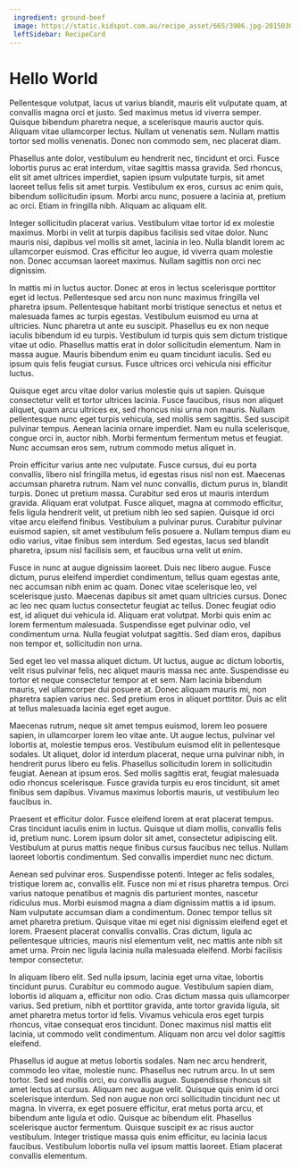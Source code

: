 ```yaml
---
 ingredient: ground-beef
 image: https://static.kidspot.com.au/recipe_asset/665/3906.jpg-20150309012234~q75,dx720y432u1r1gg,c--.jpg
 leftSidebar: RecipeCard
---
```


# Hello World

Pellentesque volutpat, lacus ut varius blandit, mauris elit vulputate quam, at convallis magna orci et justo. Sed maximus metus id viverra semper. Quisque bibendum pharetra neque, a scelerisque mauris auctor quis. Aliquam vitae ullamcorper lectus. Nullam ut venenatis sem. Nullam mattis tortor sed mollis venenatis. Donec non commodo sem, nec placerat diam.

<!-- more -->

Phasellus ante dolor, vestibulum eu hendrerit nec, tincidunt et orci. Fusce lobortis purus ac erat interdum, vitae sagittis massa gravida. Sed rhoncus, elit sit amet ultrices imperdiet, sapien ipsum vulputate turpis, sit amet laoreet tellus felis sit amet turpis. Vestibulum ex eros, cursus ac enim quis, bibendum sollicitudin ipsum. Morbi arcu nunc, posuere a lacinia at, pretium ac orci. Etiam in fringilla nibh. Aliquam ac aliquam elit.

Integer sollicitudin placerat varius. Vestibulum vitae tortor id ex molestie maximus. Morbi in velit at turpis dapibus facilisis sed vitae dolor. Nunc mauris nisi, dapibus vel mollis sit amet, lacinia in leo. Nulla blandit lorem ac ullamcorper euismod. Cras efficitur leo augue, id viverra quam molestie non. Donec accumsan laoreet maximus. Nullam sagittis non orci nec dignissim.

In mattis mi in luctus auctor. Donec at eros in lectus scelerisque porttitor eget id lectus. Pellentesque sed arcu non nunc maximus fringilla vel pharetra ipsum. Pellentesque habitant morbi tristique senectus et netus et malesuada fames ac turpis egestas. Vestibulum euismod eu urna at ultricies. Nunc pharetra ut ante eu suscipit. Phasellus eu ex non neque iaculis bibendum id eu turpis. Vestibulum id turpis quis sem dictum tristique vitae ut odio. Phasellus mattis erat in dolor sollicitudin elementum. Nam in massa augue. Mauris bibendum enim eu quam tincidunt iaculis. Sed eu ipsum quis felis feugiat cursus. Fusce ultrices orci vehicula nisi efficitur luctus.

Quisque eget arcu vitae dolor varius molestie quis ut sapien. Quisque consectetur velit et tortor ultrices lacinia. Fusce faucibus, risus non aliquet aliquet, quam arcu ultrices ex, sed rhoncus nisi urna non mauris. Nullam pellentesque nunc eget turpis vehicula, sed mollis sem sagittis. Sed suscipit pulvinar tempus. Aenean lacinia ornare imperdiet. Nam eu nulla scelerisque, congue orci in, auctor nibh. Morbi fermentum fermentum metus et feugiat. Nunc accumsan eros sem, rutrum commodo metus aliquet in.

Proin efficitur varius ante nec vulputate. Fusce cursus, dui eu porta convallis, libero nisl fringilla metus, id egestas risus nisl non est. Maecenas accumsan pharetra rutrum. Nam vel nunc convallis, dictum purus in, blandit turpis. Donec ut pretium massa. Curabitur sed eros ut mauris interdum gravida. Aliquam erat volutpat. Fusce aliquet, magna at commodo efficitur, felis ligula hendrerit velit, ut pretium nibh leo sed sapien. Quisque id orci vitae arcu eleifend finibus. Vestibulum a pulvinar purus. Curabitur pulvinar euismod sapien, sit amet vestibulum felis posuere a. Nullam tempus diam eu odio varius, vitae finibus sem interdum. Sed egestas, lacus sed blandit pharetra, ipsum nisl facilisis sem, et faucibus urna velit ut enim.

Fusce in nunc at augue dignissim laoreet. Duis nec libero augue. Fusce dictum, purus eleifend imperdiet condimentum, tellus quam egestas ante, nec accumsan nibh enim ac quam. Donec vitae scelerisque leo, vel scelerisque justo. Maecenas dapibus sit amet quam ultricies cursus. Donec ac leo nec quam luctus consectetur feugiat ac tellus. Donec feugiat odio est, id aliquet dui vehicula id. Aliquam erat volutpat. Morbi quis enim ac lorem fermentum malesuada. Suspendisse eget pulvinar odio, vel condimentum urna. Nulla feugiat volutpat sagittis. Sed diam eros, dapibus non tempor et, sollicitudin non urna.

Sed eget leo vel massa aliquet dictum. Ut luctus, augue ac dictum lobortis, velit risus pulvinar felis, nec aliquet mauris massa nec ante. Suspendisse eu tortor et neque consectetur tempor at et sem. Nam lacinia bibendum mauris, vel ullamcorper dui posuere at. Donec aliquam mauris mi, non pharetra sapien varius nec. Sed pretium eros in aliquet porttitor. Duis ac elit at tellus malesuada lacinia eget eget augue.

Maecenas rutrum, neque sit amet tempus euismod, lorem leo posuere sapien, in ullamcorper lorem leo vitae ante. Ut augue lectus, pulvinar vel lobortis at, molestie tempus eros. Vestibulum euismod elit in pellentesque sodales. Ut aliquet, dolor id interdum placerat, neque urna pulvinar nibh, in hendrerit purus libero eu felis. Phasellus sollicitudin lorem in sollicitudin feugiat. Aenean at ipsum eros. Sed mollis sagittis erat, feugiat malesuada odio rhoncus scelerisque. Fusce gravida turpis eu eros tincidunt, sit amet finibus sem dapibus. Vivamus maximus lobortis mauris, ut vestibulum leo faucibus in.

Praesent et efficitur dolor. Fusce eleifend lorem at erat placerat tempus. Cras tincidunt iaculis enim in luctus. Quisque ut diam mollis, convallis felis id, pretium nunc. Lorem ipsum dolor sit amet, consectetur adipiscing elit. Vestibulum at purus mattis neque finibus cursus faucibus nec tellus. Nullam laoreet lobortis condimentum. Sed convallis imperdiet nunc nec dictum.

Aenean sed pulvinar eros. Suspendisse potenti. Integer ac felis sodales, tristique lorem ac, convallis elit. Fusce non mi et risus pharetra tempus. Orci varius natoque penatibus et magnis dis parturient montes, nascetur ridiculus mus. Morbi euismod magna a diam dignissim mattis a id ipsum. Nam vulputate accumsan diam a condimentum. Donec tempor tellus sit amet pharetra pretium. Quisque vitae mi eget nisi dignissim eleifend eget et lorem. Praesent placerat convallis convallis. Cras dictum, ligula ac pellentesque ultricies, mauris nisl elementum velit, nec mattis ante nibh sit amet urna. Proin nec ligula lacinia nulla malesuada eleifend. Morbi facilisis tempor consectetur.

In aliquam libero elit. Sed nulla ipsum, lacinia eget urna vitae, lobortis tincidunt purus. Curabitur eu commodo augue. Vestibulum sapien diam, lobortis id aliquam a, efficitur non odio. Cras dictum massa quis ullamcorper varius. Sed pretium, nibh et porttitor gravida, ante tortor gravida ligula, sit amet pharetra metus tortor id felis. Vivamus vehicula eros eget turpis rhoncus, vitae consequat eros tincidunt. Donec maximus nisl mattis elit lacinia, ut commodo velit condimentum. Aliquam non arcu vel dolor sagittis eleifend.

Phasellus id augue at metus lobortis sodales. Nam nec arcu hendrerit, commodo leo vitae, molestie nunc. Phasellus nec rutrum arcu. In ut sem tortor. Sed sed mollis orci, eu convallis augue. Suspendisse rhoncus sit amet lectus at cursus. Aliquam nec augue velit. Quisque quis enim id orci scelerisque interdum. Sed non augue non orci sollicitudin tincidunt nec ut magna. In viverra, ex eget posuere efficitur, erat metus porta arcu, et bibendum ante ligula et odio. Quisque ac bibendum elit. Phasellus scelerisque auctor fermentum. Quisque suscipit ex ac risus auctor vestibulum. Integer tristique massa quis enim efficitur, eu lacinia lacus faucibus. Vestibulum lobortis nulla vel ipsum mattis laoreet. Etiam placerat convallis elementum. 